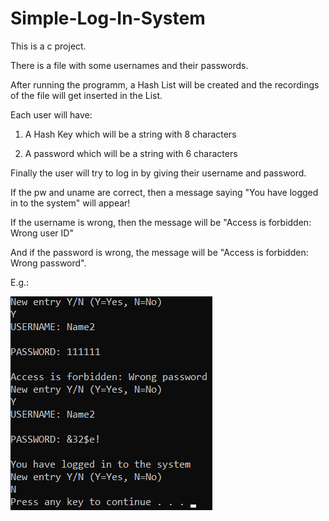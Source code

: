 # Simple-Log-In-System
This is a c project. 

There is a file with some usernames and their passwords. 

After running the programm, a Hash List will be created and the recordings of the file will get inserted in the List.

Each user will have:

1) A Hash Key which will be a string with 8 characters 

2) A password which will be a string with 6 characters 

Finally the user will try to log in by giving their username and password.

If the pw and uname are correct, then a message saying "You have logged in to the system" will appear!

If the username is wrong, then the message will be "Access is forbidden: Wrong user ID"

And if the password is wrong, the message will be "Access is forbidden: Wrong password".

E.g.:

![Code image](eg1.png)
